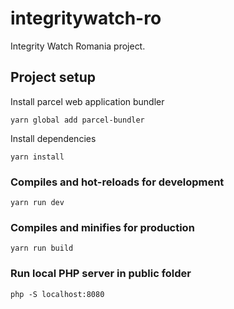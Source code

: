 # integritywatch-ro
Integrity Watch Romania project.


## Project setup
Install parcel web application bundler
```
yarn global add parcel-bundler
```
Install dependencies
```
yarn install
```


### Compiles and hot-reloads for development
```
yarn run dev
```

### Compiles and minifies for production
```
yarn run build
```

### Run local PHP server in public folder
```
php -S localhost:8080
```
